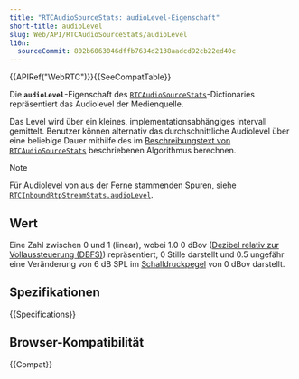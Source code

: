 ```yaml
---
title: "RTCAudioSourceStats: audioLevel-Eigenschaft"
short-title: audioLevel
slug: Web/API/RTCAudioSourceStats/audioLevel
l10n:
  sourceCommit: 802b6063046dffb7634d2138aadcd92cb22ed40c
---
```


{{APIRef("WebRTC")}}{{SeeCompatTable}}

Die **`audioLevel`**-Eigenschaft des [`RTCAudioSourceStats`](/de/docs/Web/API/RTCAudioSourceStats)-Dictionaries repräsentiert das Audiolevel der Medienquelle.

Das Level wird über ein kleines, implementationsabhängiges Intervall gemittelt. Benutzer können alternativ das durchschnittliche Audiolevel über eine beliebige Dauer mithilfe des im [Beschreibungstext von `RTCAudioSourceStats`](/de/docs/Web/API/RTCAudioSourceStats#description) beschriebenen Algorithmus berechnen.

> [!NOTE]
> Für Audiolevel von aus der Ferne stammenden Spuren, siehe [`RTCInboundRtpStreamStats.audioLevel`](/de/docs/Web/API/RTCInboundRtpStreamStats/audioLevel).

## Wert

Eine Zahl zwischen 0 und 1 (linear), wobei 1.0 0 dBov ([Dezibel relativ zur Vollaussteuerung (DBFS)](https://en.wikipedia.org/wiki/DBFS)) repräsentiert, 0 Stille darstellt und 0.5 ungefähr eine Veränderung von 6 dB SPL im [Schalldruckpegel](https://en.wikipedia.org/wiki/Sound_pressure#Sound_pressure_level) von 0 dBov darstellt.

## Spezifikationen

{{Specifications}}

## Browser-Kompatibilität

{{Compat}}
